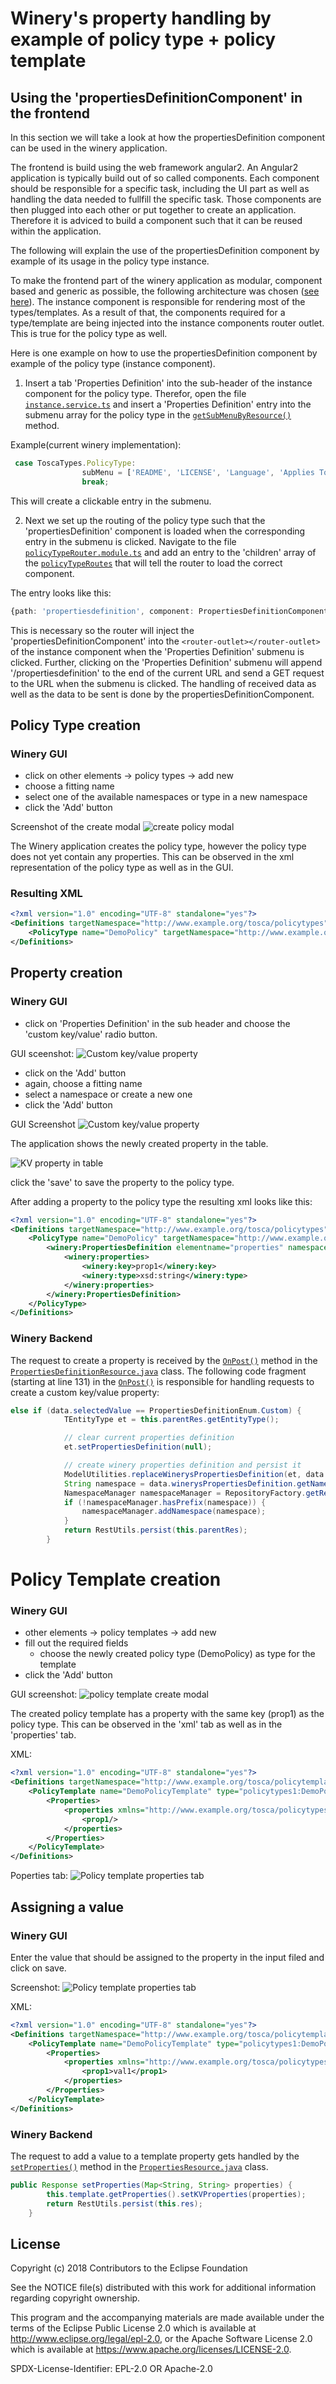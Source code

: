 # Winery's property handling by example of policy type + policy template

## Using the 'propertiesDefinitionComponent' in the frontend

In this section we will take a look at how the propertiesDefinition component can be used in the winery application.

The frontend is build using the web framework angular2. An Angular2 application is typically build out of so called components. Each component should be responsible for a specific task, including the UI part as well as handling the data needed to fullfill the specific task. Those components are then plugged into each other or put together to create an application. Therefore it is adviced to build a component such that it can be reused within the application.

The following will explain the use of the propertiesDefinition component by example of its usage in the policy type instance.

To make the frontend part of the winery application as modular, component based and generic as possible, the following architecture was chosen ([see here](https://github.com/eclipse/winery/blob/master/docs/dev/RepositoryUI.md)).
The instance component is responsible for rendering most of the types/templates. As a result of that, the components required for a type/template are being injected into the instance components router outlet. This is true for the policy type as well.

Here is one example on how to use the propertiesDefinition component by example of the policy type (instance component).
 
1. Insert a tab 'Properties Definition' into the sub-header of the instance component for the policy type.
Therefor, open the file [`instance.service.ts`](https://github.com/OpenTOSCA/winery/blob/cdbce161aac69c5a861a9f2be3b7e7d809674186/org.eclipse.winery.repository.ui/src/app/instance/instance.service.ts#L1) and insert a 'Properties Definition' entry into the submenu array for the policy type in the [`getSubMenuByResource()`](https://github.com/OpenTOSCA/winery/blob/cdbce161aac69c5a861a9f2be3b7e7d809674186/org.eclipse.winery.repository.ui/src/app/instance/instance.service.ts#L39) method.

Example(current winery implementation):
```typescript
 case ToscaTypes.PolicyType:
                subMenu = ['README', 'LICENSE', 'Language', 'Applies To', 'Properties Definition', 'Inheritance', 'Templates', 'Documentation', 'XML'];
                break;
```
This will create a clickable entry in the submenu.

2. Next we set up the routing of the policy type such that the 'propertiesDefinition' component is loaded when the corresponding entry in the submenu is clicked.
Navigate to the file [`policyTypeRouter.module.ts`](https://github.com/OpenTOSCA/winery/blob/cdbce161aac69c5a861a9f2be3b7e7d809674186/org.eclipse.winery.repository.ui/src/app/wineryMainModules/policyTypes/policyTypeRouter.module.ts#L1) and add an entry to the 'children' array of the [`policyTypeRoutes`](https://github.com/OpenTOSCA/winery/blob/cdbce161aac69c5a861a9f2be3b7e7d809674186/org.eclipse.winery.repository.ui/src/app/wineryMainModules/policyTypes/policyTypeRouter.module.ts#L33) that will tell the router to load the correct component.

The entry looks like this:
```typescript
{path: 'propertiesdefinition', component: PropertiesDefinitionComponent},
``` 
This is necessary so the router will inject the 'propertiesDefinitionComponent' into the `<router-outlet></router-outlet>` of the instance component when the 'Properties Definition' submenu is clicked.
Further, clicking on the 'Properties Definition' submenu will append '/propertiesdefinition' to the end of the current URL and send a GET request to the URL when the submenu is clicked. The handling of received data as well as the data to be sent is done by the propertiesDefinitionComponent.


## Policy Type creation

### Winery GUI

- click on other elements -> policy types -> add new
- choose a fitting name
- select one of the available namespaces or type in a new namespace
- click the 'Add' button

Screenshot of the create modal
![create policy modal](graphics/create-policy-modal.PNG)

The Winery application creates the policy type, however the policy type does not yet contain any properties. This can be observed in the xml representation of the policy type as well as in the GUI.


### Resulting XML
```xml
<?xml version="1.0" encoding="UTF-8" standalone="yes"?>
<Definitions targetNamespace="http://www.example.org/tosca/policytypes" id="winery-defs-for_policytypes1-DemoPolicy" xmlns="http://docs.oasis-open.org/tosca/ns/2011/12" xmlns:selfservice="http://www.eclipse.org/winery/model/selfservice" xmlns:winery="http://www.opentosca.org/winery/extensions/tosca/2013/02/12" xmlns:testwineryopentoscaorg="http://test.winery.opentosca.org">
    <PolicyType name="DemoPolicy" targetNamespace="http://www.example.org/tosca/policytypes"/>
</Definitions>
```

## Property creation

### Winery GUI

- click on 'Properties Definition' in the sub header and choose the 'custom key/value' radio button.

GUI sceenshot:
![Custom key/value property](graphics/custom-key-value-property.PNG)

- click on the 'Add' button
- again, choose a fitting name
- select a namespace or create a new one 
- click the 'Add' button

GUI Screenshot
![Custom key/value property](graphics/custom-key-value-property-modal.PNG) 

The application shows the newly created property in the table.

![KV property in table](graphics/custom-key-value-property-created.PNG) 

click the 'save' to save the property to the policy type.

After adding a property to the policy type the resulting xml looks like this:

```xml
<?xml version="1.0" encoding="UTF-8" standalone="yes"?>
<Definitions targetNamespace="http://www.example.org/tosca/policytypes" id="winery-defs-for_policytypes1-DemoPolicy" xmlns="http://docs.oasis-open.org/tosca/ns/2011/12" xmlns:selfservice="http://www.eclipse.org/winery/model/selfservice" xmlns:winery="http://www.opentosca.org/winery/extensions/tosca/2013/02/12" xmlns:testwineryopentoscaorg="http://test.winery.opentosca.org">
    <PolicyType name="DemoPolicy" targetNamespace="http://www.example.org/tosca/policytypes">
        <winery:PropertiesDefinition elementname="properties" namespace="http://www.example.org/tosca/policytypes/propertiesdefinition/winery">
            <winery:properties>
                <winery:key>prop1</winery:key>
                <winery:type>xsd:string</winery:type>
            </winery:properties>
        </winery:PropertiesDefinition>
    </PolicyType>
</Definitions>
```
### Winery Backend
The request to create a property is received by the [`OnPost()`](https://github.com/OpenTOSCA/winery/blob/0904a5c432364af22b68dc4d6d0769601e68b346/org.eclipse.winery.repository.rest/src/main/java/org/eclipse/winery/repository/rest/resources/entitytypes/properties/PropertiesDefinitionResource.java#L108) method in the [`PropertiesDefinitionResource.java`](https://github.com/OpenTOSCA/winery/blob/ustutt/org.eclipse.winery.repository.rest/src/main/java/org/eclipse/winery/repository/rest/resources/entitytypes/properties/PropertiesDefinitionResource.java) class.
The following code fragment (starting at line 131) in the [`OnPost()`](https://github.com/OpenTOSCA/winery/blob/0904a5c432364af22b68dc4d6d0769601e68b346/org.eclipse.winery.repository.rest/src/main/java/org/eclipse/winery/repository/rest/resources/entitytypes/properties/PropertiesDefinitionResource.java#L108) is responsible for handling requests to create a custom key/value property:
```java
else if (data.selectedValue == PropertiesDefinitionEnum.Custom) {
            TEntityType et = this.parentRes.getEntityType();

            // clear current properties definition
            et.setPropertiesDefinition(null);

            // create winery properties definition and persist it
            ModelUtilities.replaceWinerysPropertiesDefinition(et, data.winerysPropertiesDefinition);
            String namespace = data.winerysPropertiesDefinition.getNamespace();
            NamespaceManager namespaceManager = RepositoryFactory.getRepository().getNamespaceManager();
            if (!namespaceManager.hasPrefix(namespace)) {
                namespaceManager.addNamespace(namespace);
            }
            return RestUtils.persist(this.parentRes);
        }
``` 



# Policy Template creation

### Winery GUI

- other elements -> policy templates -> add new
- fill out the required fields
    - choose the newly created policy type (DemoPolicy) as type for the template
- click the 'Add' button

GUI screenshot:
![policy template create modal](graphics/create-policy-template-modal.PNG)

The created policy template has a property with the same key (prop1) as the policy type. This can be observed in the 'xml' tab as well as in the 'properties' tab.

XML:
```xml
<?xml version="1.0" encoding="UTF-8" standalone="yes"?>
<Definitions targetNamespace="http://www.example.org/tosca/policytemplates" id="winery-defs-for_policytemplates1-DemoPolicyTemplate" xmlns="http://docs.oasis-open.org/tosca/ns/2011/12" xmlns:selfservice="http://www.eclipse.org/winery/model/selfservice" xmlns:winery="http://www.opentosca.org/winery/extensions/tosca/2013/02/12" xmlns:testwineryopentoscaorg="http://test.winery.opentosca.org">
    <PolicyTemplate name="DemoPolicyTemplate" type="policytypes1:DemoPolicy" id="DemoPolicyTemplate" xmlns:policytypes1="http://www.example.org/tosca/policytypes">
        <Properties>
            <properties xmlns="http://www.example.org/tosca/policytypes/propertiesdefinition/winery">
                <prop1/>
            </properties>
        </Properties>
    </PolicyTemplate>
</Definitions>
```

Poperties tab:
![Policy template properties tab](graphics/custom-key-value-property-template.PNG)

## Assigning a value
### Winery GUI
Enter the value that should be assigned to the property in the input filed and click on save.

Screenshot:
![Policy template properties tab](graphics/custom-key-value-property-template-value.PNG)

XML:
```xml
<?xml version="1.0" encoding="UTF-8" standalone="yes"?>
<Definitions targetNamespace="http://www.example.org/tosca/policytemplates" id="winery-defs-for_policytemplates1-DemoPolicyTemplate" xmlns="http://docs.oasis-open.org/tosca/ns/2011/12" xmlns:selfservice="http://www.eclipse.org/winery/model/selfservice" xmlns:winery="http://www.opentosca.org/winery/extensions/tosca/2013/02/12" xmlns:testwineryopentoscaorg="http://test.winery.opentosca.org">
    <PolicyTemplate name="DemoPolicyTemplate" type="policytypes1:DemoPolicy" id="DemoPolicyTemplate" xmlns:policytypes1="http://www.example.org/tosca/policytypes">
        <Properties>
            <properties xmlns="http://www.example.org/tosca/policytypes/propertiesdefinition/winery">
                <prop1>val1</prop1>
            </properties>
        </Properties>
    </PolicyTemplate>
</Definitions>
```

### Winery Backend
The request to add a value to a template property gets handled by the [`setProperties()`](https://github.com/OpenTOSCA/winery/blob/0904a5c432364af22b68dc4d6d0769601e68b346/org.eclipse.winery.repository.rest/src/main/java/org/eclipse/winery/repository/rest/resources/entitytemplates/PropertiesResource.java#L59) method in the [`PropertiesResource.java`](https://github.com/OpenTOSCA/winery/blob/0904a5c432364af22b68dc4d6d0769601e68b346/org.eclipse.winery.repository.rest/src/main/java/org/eclipse/winery/repository/rest/resources/entitytemplates/PropertiesResource.java#L59) class.


```java
public Response setProperties(Map<String, String> properties) {
        this.template.getProperties().setKVProperties(properties);
        return RestUtils.persist(this.res);
    }
```

## License

Copyright (c) 2018 Contributors to the Eclipse Foundation

See the NOTICE file(s) distributed with this work for additional
information regarding copyright ownership.

This program and the accompanying materials are made available under the
terms of the Eclipse Public License 2.0 which is available at
http://www.eclipse.org/legal/epl-2.0, or the Apache Software License 2.0
which is available at https://www.apache.org/licenses/LICENSE-2.0.

SPDX-License-Identifier: EPL-2.0 OR Apache-2.0
